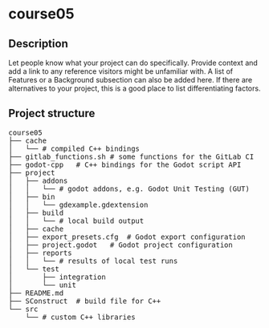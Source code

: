 # course05


## Description
Let people know what your project can do specifically. Provide context and add a link to any reference visitors might be unfamiliar with. A list of Features or a Background subsection can also be added here. If there are alternatives to your project, this is a good place to list differentiating factors.

## Project structure
<pre>
course05
├── cache
│   └── # compiled C++ bindings
├── gitlab_functions.sh # some functions for the GitLab CI
├── godot-cpp   # C++ bindings for the Godot script API 
├── project
│   ├── addons
│   │   └── # godot addons, e.g. Godot Unit Testing (GUT)
│   ├── bin
│   │   └── gdexample.gdextension
│   ├── build
│   │   └── # local build output
│   ├── cache
│   ├── export_presets.cfg  # Godot export configuration
│   ├── project.godot   # Godot project configuration
│   ├── reports
│   │   └── # results of local test runs
│   └── test
│       ├── integration
│       └── unit
├── README.md
├── SConstruct  # build file for C++
└── src
    └── # custom C++ libraries
</pre>
